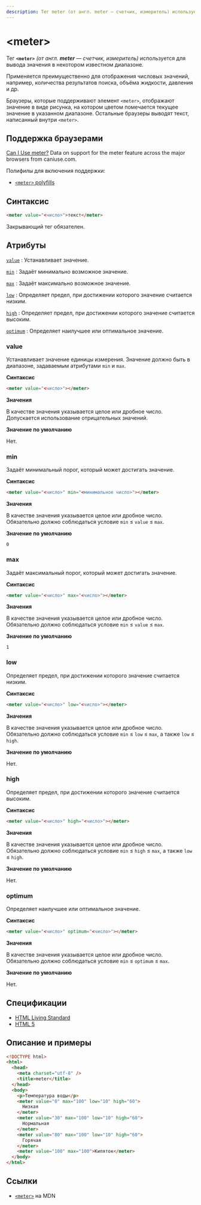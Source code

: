 ```yaml
---
description: Тег meter (от англ. meter — счетчик, измеритель) используется для вывода значения в некотором известном диапазоне
---
```


# &lt;meter&gt;

Тег **`<meter>`** _(от англ. **meter** — счетчик, измеритель)_ используется для вывода значения в некотором известном диапазоне.

Применяется преимущественно для отображения числовых значений, например, количества результатов поиска, объёма жидкости, давления и др.

Браузеры, которые поддерживают элемент `<meter>`, отображают значение в виде рисунка, на котором цветом помечается текущее значение в указанном диапазоне. Остальные браузеры выводят текст, написанный внутри `<meter>`.

## Поддержка браузерами

<p class="ciu_embed" data-feature="meter" data-periods="future_1,current,past_1,past_2">
<a href="http://caniuse.com/#feat=meter">Can I Use meter?</a> Data on support for the meter feature across the major browsers from caniuse.com.
</p>

Полифилы для включения поддержки:

- [`<meter>` polyfills](https://github.com/Modernizr/Modernizr/wiki/HTML5-Cross-Browser-Polyfills#meter)

## Синтаксис

```html
<meter value="<число>">текст</meter>
```

Закрывающий тег обязателен.

## Атрибуты

[`value`](#value)
: Устанавливает значение.

[`min`](#min)
: Задаёт минимально возможное значение.

[`max`](#max)
: Задаёт максимально возможное значение.

[`low`](#low)
: Определяет предел, при достижении которого значение считается низким.

[`high`](#high)
: Определяет предел, при достижении которого значение считается высоким.

[`optimum`](#optimum)
: Определяет наилучшее или оптимальное значение.

### value

Устанавливает значение единицы измерения. Значение должно быть в диапазоне, задаваемым атрибутами `min` и `max`.

**Синтаксис**

```html
<meter value="<число>"></meter>
```

**Значения**

В качестве значения указывается целое или дробное число. Допускается использование отрицательных значений.

**Значение по умолчанию**

Нет.

### min

Задаёт минимальный порог, который может достигать значение.

**Синтаксис**

```html
<meter value="<число>" min="<минимальное число>"></meter>
```

**Значения**

В качестве значения указывается целое или дробное число. Обязательно должно соблюдаться условие `min` ≤ `value` ≤ `max`.

**Значение по умолчанию**

`0`

### max

Задаёт максимальный порог, который может достигать значение.

**Синтаксис**

```html
<meter value="<число>" max="<число>"></meter>
```

**Значения**

В качестве значения указывается целое или дробное число. Обязательно должно соблюдаться условие `min` ≤ `value` ≤ `max`.

**Значение по умолчанию**

`1`

### low

Определяет предел, при достижении которого значение считается низким.

**Синтаксис**

```html
<meter value="<число>" low="<число>"></meter>
```

**Значения**

В качестве значения указывается целое или дробное число. Обязательно должно соблюдаться условие `min` ≤ `low` ≤ `max`, а также `low` ≤ `high`.

**Значение по умолчанию**

Нет.

### high

Определяет предел, при достижении которого значение считается высоким.

**Синтаксис**

```html
<meter value="<число>" high="<число>"></meter>
```

**Значения**

В качестве значения указывается целое или дробное число. Обязательно должно соблюдаться условие `min` ≤ `high` ≤ `max`, а также `low` ≤ `high`.

**Значение по умолчанию**

Нет.

### optimum

Определяет наилучшее или оптимальное значение.

**Синтаксис**

```html
<meter value="<число>" optimum="<число>"></meter>
```

**Значения**

В качестве значения указывается целое или дробное число. Обязательно должно соблюдаться условие `min` ≤ `optimum` ≤ `max`.

**Значение по умолчанию**

Нет.

## Спецификации

- [HTML Living Standard](https://html.spec.whatwg.org/multipage/forms.html#the-meter-element)
- [HTML 5](http://www.w3.org/TR/html5/forms.html#the-meter-element)

## Описание и примеры

```html
<!DOCTYPE html>
<html>
  <head>
    <meta charset="utf-8" />
    <title>meter</title>
  </head>
  <body>
    <p>Температура воды</p>
    <meter value="0" max="100" low="10" high="60">
      Низкая
    </meter>
    <meter value="30" max="100" low="10" high="60">
      Нормальная
    </meter>
    <meter value="80" max="100" low="10" high="60">
      Горячая
    </meter>
    <meter value="100" max="100">Кипяток</meter>
  </body>
</html>
```

## Ссылки

- [`<meter>`](https://developer.mozilla.org/ru/docs/Web/HTML/Element/meter) на MDN
